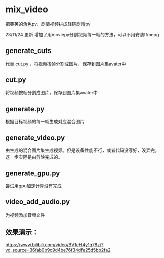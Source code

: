 # mix_video
把芙芙的角色pv、剧情视频拼成轻链剧情pv

23/11/24 更新 增加了用moviepy分割视频每一帧的方法，可以不用安装ffmepg

## generate_cuts
代替 cut.py ，将视频按帧分割成图片，保存到图片集avater中

## cut.py
将视频按帧分割成图片，保存到图片集avater中

## generate.py
根据目标视频的每一帧生成对应混合图片

## generate_video.py
由生成的混合图片集生成视频。但是设备性能不行，或者代码没写好，没弄完。
这一步实际是由剪映完成的。

## generate_gpu.py
尝试用gpu加速计算没有完成

## video_add_audio.py
为视频添加音频文件

## 效果演示：
https://www.bilibili.com/video/BV1eH4y1q78z/?vd_source=36fab0b9c9d4be76f34dfe25d5bb2fa2
